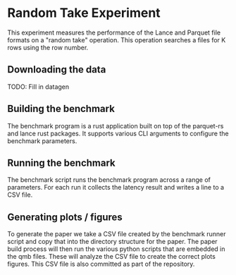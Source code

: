 # Random Take Experiment

This experiment measures the performance of the Lance and Parquet file formats
on a "random take" operation.  This operation searches a files for K rows using
the row number.

## Downloading the data

TODO: Fill in datagen

## Building the benchmark

The benchmark program is a rust application built on top of the parquet-rs and
lance rust packages.  It supports various CLI arguments to configure the benchmark
parameters.

## Running the benchmark

The benchmark script runs the benchmark program across a range of parameters.  For
each run it collects the latency result and writes a line to a CSV file.

## Generating plots / figures

To generate the paper we take a CSV file created by the benchmark runner script and
copy that into the directory structure for the paper.  The paper build process will
then run the various python scripts that are embedded in the qmb files.  These will
analyze the CSV file to create the correct plots figures.  This CSV file is also
committed as part of the repository.
